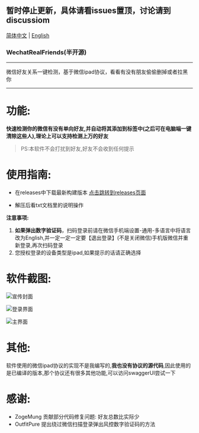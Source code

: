 ## 暂时停止更新，具体请看issues置顶，讨论请到discussiom

[简体中文](README.md) | [English](README_EN.md)

### WechatRealFriends(半开源)
----

微信好友关系一键检测，基于微信ipad协议，看看有没有朋友偷偷删掉或者拉黑你

----
# 功能:
**快速检测你的微信有没有单向好友,并自动将其添加到标签中(之后可在电脑端一键清除这些人),理论上可以支持检测上万的好友**
> PS:本软件不会打扰到好友,好友不会收到任何提示

# 使用指南:
- 在releases中下载最新构建版本 [点击跳转到releases页面](https://github.com/StrayMeteor3337/WechatRealFriends/releases/)

- 解压后看txt文档里的说明操作

**注意事项:**
1. **如果弹出数字验证码**，扫码登录前请在微信手机端设置-通用-多语言中将语言改为English,并一定一定一定要【退出登录】(不是关闭微信)手机版微信并重新登录,再次扫码登录
2. 您授权登录的设备类型是ipad,如果提示的话请正确选择

# 软件截图:
![宣传封面](https://gitee.com/StrayMeteor3337/strayImg/raw/master/wrf-cover.jpg)

![登录界面](https://gitee.com/StrayMeteor3337/strayImg/raw/master/wrf-login.jpg)

![主界面](https://gitee.com/StrayMeteor3337/strayImg/raw/master/wrf.jpg)

# 其他:
软件使用的微信ipad协议的实现不是我编写的,**我也没有协议的源代码**,因此使用的是已编译的版本,那个协议还有很多其他功能,可以访问swaggerUI尝试一下

# 感谢:
- ZogeMung  贡献部分代码修复问题: 好友总数比实际少
- OutfitPure 提出绕过微信扫描登录弹出风控数字验证码的方法
